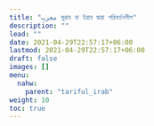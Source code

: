 ```yaml
---
title: "معرب মুরাব বা ইরাব দ্বারা পরিবর্তনশীল"
description: ""
lead: ""
date: 2021-04-29T22:57:17+06:00
lastmod: 2021-04-29T22:57:17+06:00
draft: false
images: []
menu: 
  nahw:
    parent: "tariful_irab"
weight: 10
toc: true
---
```



